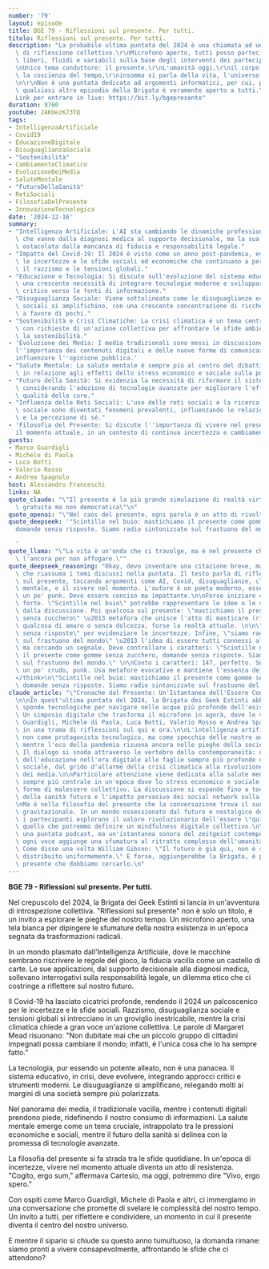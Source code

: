 ```yaml
---
number: '79'
layout: episode
title: BGE 79 - Riflessioni sul presente. Per tutti.
titolo: Riflessioni sul presente. Per tutti.
description: "La probabile ultima puntata del 2024 è una chiamata ad un momento\
  \ di riflessione collettivo.\r\nMicrofono aperto, tutti posso partecipare, e argomenti\
  \ liberi, fluidi e variabili sulla base degli interventi dei partecipanti.\r\n\r\
  \nUnico tema conduttore: il presente.\r\nL'umanità oggi,\r\nil corpo, lo spirito,\
  \ la coscienza del tempo,\r\ninsomma si parla della vita, l'universo e tutto quanto.\r\
  \n\r\nNon è una puntata dedicata ad argomenti informatici, per cui, più di\
  \ qualsiasi altro episodio della Brigata è veramente aperto a tutti.\r\n\r\n\
  Link per entrare in live: https://bit.ly/bgepresente"
duration: 8760
youtube: 24KUezK73TQ
tags:
- IntelligenzaArtificiale
- Covid19
- EducazioneDigitale
- DisuguaglianzaSociale
- "Sostenibilità"
- CambiamentoClimatico
- EvoluzioneDeiMedia
- SaluteMentale
- "FuturoDellaSanità"
- RetiSociali
- FilosofiaDelPresente
- InnovazioneTecnologica
date: '2024-12-16'
summary:
- "Intelligenza Artificiale: L'AI sta cambiando le dinamiche professionali, con applicazioni\
  \ che vanno dalla diagnosi medica al supporto decisionale, ma la sua adozione è\
  \ ostacolata dalla mancanza di fiducia e responsabilità legale."
- "Impatto del Covid-19: Il 2024 è visto come un anno post-pandemia, evidenziando\
  \ le incertezze e le sfide sociali ed economiche che continuano a persistere, come\
  \ il razzismo e le tensioni globali."
- "Educazione e Tecnologia: Si discute sull'evoluzione del sistema educativo, con\
  \ una crescente necessità di integrare tecnologie moderne e sviluppare un approccio\
  \ critico verso le fonti di informazione."
- "Disuguaglianza Sociale: Viene sottolineato come le disuguaglianze economiche e\
  \ sociali si amplifichino, con una crescente concentrazione di ricchezze e opportunità\
  \ a favore di pochi."
- "Sostenibilità e Crisi Climatiche: La crisi climatica è un tema centrale,\
  \ con richieste di un'azione collettiva per affrontare le sfide ambientali e promuovere\
  \ la sostenibilità."
- 'Evoluzione dei Media: I media tradizionali sono messi in discussione, mentre emerge
  l''importanza dei contenuti digitali e delle nuove forme di comunicazione, che possono
  influenzare l''opinione pubblica.'
- "Salute Mentale: La salute mentale è sempre più al centro del dibattito, soprattutto\
  \ in relazione agli effetti dello stress economico e sociale sulla popolazione."
- "Futuro della Sanità: Si evidenzia la necessità di riformare il sistema sanitario,\
  \ considerando l'adozione di tecnologie avanzate per migliorare l'efficienza e la\
  \ qualità delle cure."
- "Influenza delle Reti Sociali: L'uso delle reti sociali e la ricerca di approvazione\
  \ sociale sono diventati fenomeni prevalenti, influenzando le relazioni interpersonali\
  \ e la percezione di sé."
- 'Filosofia del Presente: Si discute l''importanza di vivere nel presente e di apprezzare
  il momento attuale, in un contesto di continua incertezza e cambiamento.'
guests:
- Marco Guardigli
- Michele di Paola
- Luca Botti
- Valerio Rosso
- Andrea Spagnolo
host: Alessandro Franceschi
links: NA
quote_claude: "\"Il presente è la più grande simulazione di realtà virtuale,\
  \ gratuita ma non democratica\"\n"
quote_openai: "\"Nel caos del presente, ogni parola è un atto di rivolta.\"\n"
quote_deepseek: '"Scintille nel buio: mastichiamo il presente come gomme senza zucchero,
  domande senza risposte. Siamo radio sintonizzate sul frastuono del mondo."

  '
quote_llama: "\"La vita è un'onda che ci travolge, ma è nel presente che troviamo\
  \ l'ancora per non affogare.\""
quote_deepseek_reasoning: "Okay, devo inventare una citazione breve, massimo 150 caratteri,\
  \ che riassuma i temi discussi nella puntata. Il testo parla di riflessione collettiva\
  \ sul presente, toccando argomenti come AI, Covid, disuguaglianze, clima, salute\
  \ mentale, e il vivere nel momento. L'autore è un poeta moderno, essenziale,\
  \ un po' punk. Devo essere conciso ma impattante.\n\nForse iniziare con un'immagine\
  \ forte. \"Scintille nel buio\" potrebbe rappresentare le idee o le voci che emergono\
  \ dalla discussione. Poi qualcosa sul presente: \"mastichiamo il presente come gomme\
  \ senza zucchero\" \u2013 metafora che unisce l'atto di masticare (riflettere) con\
  \ qualcosa di amaro o senza dolcezza, forse la realtà attuale. \n\n\"Domande\
  \ senza risposte\" per evidenziare le incertezze. Infine, \"siamo radio sintonizzate\
  \ sul frastuono del mondo\" \u2013 l'idea di essere tutti connessi al caos globale,\
  \ ma cercando un segnale. Devo controllare i caratteri: \"Scintille nel buio: mastichiamo\
  \ il presente come gomme senza zucchero, domande senza risposte. Siamo radio sintonizzate\
  \ sul frastuono del mondo.\" \n\nConto i caratteri: 147, perfetto. Suona poetico,\
  \ un po' crudo, punk. Usa metafore evocative e mantiene l'essenza dei temi discussi.\n\
  </think>\n\"Scintille nel buio: mastichiamo il presente come gomme senza zucchero,\
  \ domande senza risposte. Siamo radio sintonizzate sul frastuono del mondo.\"\n"
claude_article: "\"Cronache dal Presente: Un'Istantanea dell'Essere Contemporaneo\"\
  \n\nIn quest'ultima puntata del 2024, la Brigata dei Geek Estinti abbandona le familiari\
  \ sponde tecnologiche per navigare nelle acque più profonde dell'esistenza contemporanea.\
  \ Un simposio digitale che trasforma il microfono in agorà, dove le voci di Marco\
  \ Guardigli, Michele di Paola, Luca Botti, Valerio Rosso e Andrea Spagnolo si intrecciano\
  \ in una trama di riflessioni sul qui e ora.\n\nL'intelligenza artificiale emerge\
  \ non come protagonista tecnologico, ma come specchio delle nostre ansie collettive,\
  \ mentre l'eco della pandemia risuona ancora nelle pieghe della società post-Covid.\
  \ Il dialogo si snoda attraverso le vertebre della contemporaneità: dalla metamorfosi\
  \ dell'educazione nell'era digitale alle faglie sempre più profonde della disuguaglianza\
  \ sociale, dal grido d'allarme della crisi climatica alla rivoluzione silenziosa\
  \ dei media.\n\nParticolare attenzione viene dedicata alla salute mentale, tema\
  \ sempre più centrale in un'epoca dove lo stress economico e sociale plasma nuove\
  \ forme di malessere collettivo. La discussione si espande fino a toccare le frontiere\
  \ della sanità futura e l'impatto pervasivo dei social network sulla psiche umana.\n\
  \nMa è nella filosofia del presente che la conversazione trova il suo fulcro\
  \ gravitazionale. In un mondo ossessionato dal futuro e nostalgico del passato,\
  \ i partecipanti esplorano il valore rivoluzionario dell'essere \"qui e ora\", in\
  \ quello che potremmo definire un mindfulness digitale collettivo.\n\nNon è solo\
  \ una puntata podcast, ma un'istantanea sonora del zeitgeist contemporaneo, dove\
  \ ogni voce aggiunge una sfumatura al ritratto complesso dell'umanità nel 2024.\
  \ Come disse una volta William Gibson: \"Il futuro è già qui, non è solo\
  \ distribuito uniformemente.\" E forse, aggiungerebbe la Brigata, è proprio nel\
  \ presente che dobbiamo cercarlo.\n"
---
```

**BGE 79 - Riflessioni sul presente. Per tutti.**

Nel crepuscolo del 2024, la Brigata dei Geek Estinti si lancia in un'avventura di introspezione collettiva. "Riflessioni sul presente" non è solo un titolo, è un invito a esplorare le pieghe del nostro tempo. Un microfono aperto, una tela bianca per dipingere le sfumature della nostra esistenza in un'epoca segnata da trasformazioni radicali.

In un mondo plasmato dall'Intelligenza Artificiale, dove le macchine sembrano riscrivere le regole del gioco, la fiducia vacilla come un castello di carte. Le sue applicazioni, dal supporto decisionale alla diagnosi medica, sollevano interrogativi sulla responsabilità legale, un dilemma etico che ci costringe a riflettere sul nostro futuro.

Il Covid-19 ha lasciato cicatrici profonde, rendendo il 2024 un palcoscenico per le incertezze e le sfide sociali. Razzismo, disuguaglianza sociale e tensioni globali si intrecciano in un groviglio inestricabile, mentre la crisi climatica chiede a gran voce un'azione collettiva. Le parole di Margaret Mead risuonano: "Non dubitate mai che un piccolo gruppo di cittadini impegnati possa cambiare il mondo; infatti, è l'unica cosa che lo ha sempre fatto."

La tecnologia, pur essendo un potente alleato, non è una panacea. Il sistema educativo, in crisi, deve evolvere, integrando approcci critici e strumenti moderni. Le disuguaglianze si amplificano, relegando molti ai margini di una società sempre più polarizzata.

Nel panorama dei media, il tradizionale vacilla, mentre i contenuti digitali prendono piede, ridefinendo il nostro consumo di informazioni. La salute mentale emerge come un tema cruciale, intrappolato tra le pressioni economiche e sociali, mentre il futuro della sanità si delinea con la promessa di tecnologie avanzate.

La filosofia del presente si fa strada tra le sfide quotidiane. In un'epoca di incertezze, vivere nel momento attuale diventa un atto di resistenza. "Cogito, ergo sum," affermava Cartesio, ma oggi, potremmo dire "Vivo, ergo spero." 

Con ospiti come Marco Guardigli, Michele di Paola e altri, ci immergiamo in una conversazione che promette di svelare le complessità del nostro tempo. Un invito a tutti, per riflettere e condividere, un momento in cui il presente diventa il centro del nostro universo. 

E mentre il sipario si chiude su questo anno tumultuoso, la domanda rimane: siamo pronti a vivere consapevolmente, affrontando le sfide che ci attendono?
